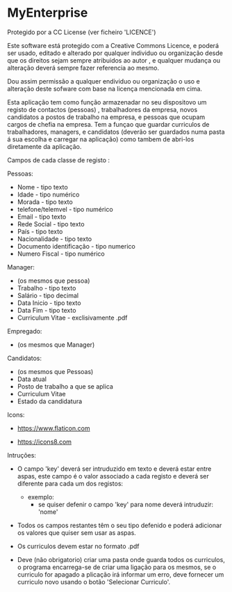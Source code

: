 # MyEnterprise


Protegido por a CC License (ver ficheiro 'LICENCE')

Este software está protegido com a Creative Commons Licence, e poderá ser usado, editado e alterado por qualquer individuo ou organização desde que os direitos sejam sempre atribuidos ao autor , e qualquer mudança ou alteração deverá sempre fazer referencia ao mesmo.

Dou assim permissão a qualquer endividuo ou organização o uso e alteração deste sofware com base na licença mencionada em cima.

Esta aplicação tem como função armazenadar no seu dispositovo um registo de contactos (pessoas) , trabalhadores da empresa, novos candidatos a postos de trabalho na empresa, e pessoas que ocupam cargos de chefia na empresa. Tem a funçao que guardar curriculos de trabalhadores, managers, e candidatos (deverão ser guardados numa pasta á sua escolha e carregar na aplicação) como tambem de abri-los diretamente da aplicação.


Campos de cada classe de registo :

Pessoas:

- Nome - tipo texto
- Idade - tipo numérico
- Morada - tipo texto
- telefone/telemvel - tipo numérico
- Email - tipo texto
- Rede Social - tipo texto
- País - tipo texto
- Nacionalidade - tipo texto
- Documento identificação - tipo numerico
- Numero Fiscal - tipo numérico


Manager:

- (os mesmos que pessoa)
- Trabalho - tipo texto
- Salário - tipo decimal
- Data Inicio - tipo texto
- Data Fim - tipo texto
- Curriculum Vitae - exclisivamente .pdf

Empregado:

- (os mesmos que Manager)

Candidatos:

- (os mesmos que Pessoas)
- Data atual
- Posto de trabalho a que se aplica
- Curriculum Vitae
- Estado da candidatura

Icons:

- https://www.flaticon.com

- https://icons8.com

Intruções:

- O campo 'key' deverá ser intruduzido em texto e deverá estar entre aspas, este campo é o valor associado a cada registo e deverá ser diferente para cada um dos registos:
    - exemplo:
        - se quiser defenir o campo 'key' para nome deverá intruduzir: 'nome'

- Todos os campos restantes têm o seu tipo defenido e poderá adicionar os valores que quiser sem usar as aspas.

- Os curriculos devem estar no formato .pdf

- Deve (não obrigatorio) criar uma pasta onde guarda todos os curriculos, o programa encarrega-se 
de criar uma ligação para os mesmos, se o curriculo for apagado a plicação irá informar um erro, deve fornecer um curriculo novo usando o botão 'Selecionar Curriculo'.


